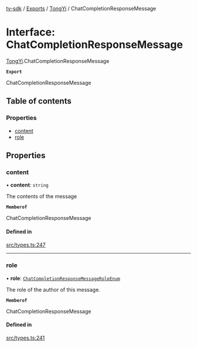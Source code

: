 [ty-sdk](../readme.md) / [Exports](../modules.md) / [TongYi](../modules/TongYi.md) / ChatCompletionResponseMessage

# Interface: ChatCompletionResponseMessage

[TongYi](../modules/TongYi.md).ChatCompletionResponseMessage

**`Export`**

ChatCompletionResponseMessage

## Table of contents

### Properties

- [content](TongYi.ChatCompletionResponseMessage.md#content)
- [role](TongYi.ChatCompletionResponseMessage.md#role)

## Properties

### content

• **content**: `string`

The contents of the message

**`Memberof`**

ChatCompletionResponseMessage

#### Defined in

[src/types.ts:247](https://github.com/isnl/ty-sdk/blob/6759037/src/types.ts#L247)

___

### role

• **role**: [`ChatCompletionResponseMessageRoleEnum`](../modules/TongYi.md#chatcompletionresponsemessageroleenum-1)

The role of the author of this message.

**`Memberof`**

ChatCompletionResponseMessage

#### Defined in

[src/types.ts:241](https://github.com/isnl/ty-sdk/blob/6759037/src/types.ts#L241)

